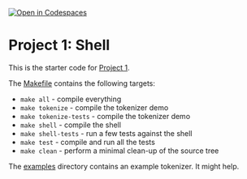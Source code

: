 [![Open in Codespaces](https://classroom.github.com/assets/launch-codespace-2972f46106e565e64193e422d61a12cf1da4916b45550586e14ef0a7c637dd04.svg)](https://classroom.github.com/open-in-codespaces?assignment_repo_id=18269775)
# Project 1: Shell

This is the starter code for [Project 1](https://khoury-cs3650.github.io/p1.html).

The [Makefile](Makefile) contains the following targets:

- `make all` - compile everything
- `make tokenize` - compile the tokenizer demo
- `make tokenize-tests` - compile the tokenizer demo
- `make shell` - compile the shell
- `make shell-tests` - run a few tests against the shell
- `make test` - compile and run all the tests
- `make clean` - perform a minimal clean-up of the source tree


The [examples](examples/) directory contains an example tokenizer. It might help.
